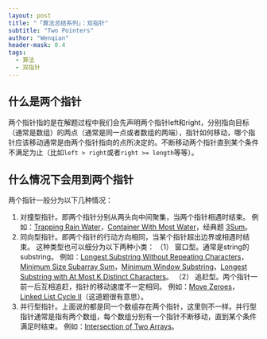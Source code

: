 ```yaml
---
layout: post
title: "「算法总结系列」：双指针"
subtitle: "Two Pointers"
author: "Wenqian"
header-mask: 0.4
tags:
  - 算法
  - 双指针
---
```


## 什么是两个指针

两个指针指的是在解题过程中我们会先声明两个指针left和right，分别指向目标（通常是数组）的两点（通常是同一点或者数组的两端），指针如何移动，哪个指针应该移动通常是由两个指针指向的点所决定的。不断移动两个指针直到某个条件不满足为止（比如`left > right`或者`right >= length`等等）。

## 什么情况下会用到两个指针

两个指针一般分为以下几种情况：
1. 对撞型指针。即两个指针分别从两头向中间聚集，当两个指针相遇时结束。
例如：[Trapping Rain Water](http://www.lintcode.com/en/problem/trapping-rain-water/)，[Container With Most Water](http://www.lintcode.com/en/problem/container-with-most-water/)，经典题 [3Sum](https://leetcode.com/problems/3sum/#/description)。
2. 同向型指针。即两个指针的行动方向相同，当某个指针超出边界或相遇时结束。
这种类型也可以细分为以下两种小类：
（1） 窗口型。通常是string的substring。
例如：[Longest Substring Without Repeating Characters](https://leetcode.com/problems/longest-substring-without-repeating-characters/#/description)，[Minimum Size Subarray Sum](http://www.lintcode.com/en/problem/minimum-size-subarray-sum/)，[Minimum Window Substring](https://leetcode.com/problems/minimum-window-substring/#/description)，[Longest Substring with At Most K Distinct Characters](http://www.lintcode.com/en/problem/longest-substring-with-at-most-k-distinct-characters/)。
（2） 追赶型。两个指针一前一后互相追赶，指针的移动速度不一定相同。
例如：[Move Zeroes](https://leetcode.com/problems/move-zeroes/#/description)，[Linked List Cycle II](https://leetcode.com/problems/linked-list-cycle-ii/#/description)（这道题很有意思）。
3. 并行型指针。上面说的都是同一个数组存在两个指针，这里则不一样。并行型指针通常是指有两个数组，每个数组分别有一个指针不断移动，直到某个条件满足时结束。
例如：[Intersection of Two Arrays](https://leetcode.com/problems/intersection-of-two-arrays/#/description)。